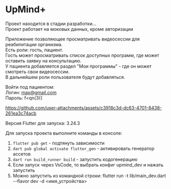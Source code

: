 # UpMind+

Проект находится в стадии разработки...  
Проект работает на моковых данных, кроме авторизации  

Приложение позволяющее просматривать видеосессии для реабилитации организма.  
Есть роли: гость, пациент.  
Гость может просматривать список доступных программ, где может оставить заявку на консультацию.  
У пациента добавляется раздел "Мои программы" - где он может смотреть свои видеосессии.  
В дальнейшем роли пользователя будут добавляться.  


Войти под пациентом:  
Логин: max@gmail.com  
Пароль: f<qn(3{(  

https://github.com/user-attachments/assets/c3918c3d-dc63-4701-8438-261ea3c74acb

Версия Flutter для запуска: 3.24.3

Для запуска проекта выполните команды в консоле:
1. `flutter pub get` - подтянуть зависимости
2. `dart pub global activate flutter_gen` - активировать генератор ассетов
3. `dart run build_runner build` - запустить кодогенерацию
4. Если запуск через VsCode, то выбрать конфиг upmind_dev и нажать запустить
5. Можно запустить из командной строки: flutter run -t lib/main_dev.dart --flavor dev -d <имя_устройства>
